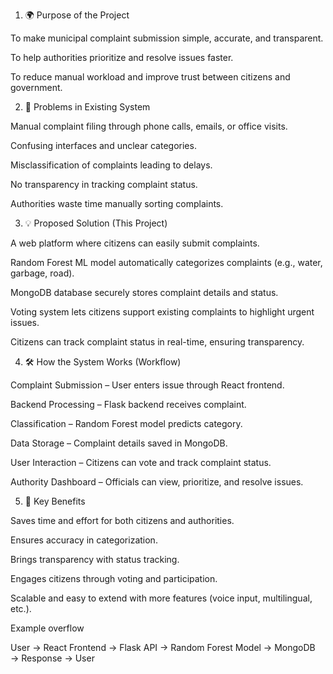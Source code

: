 1. 🌍 Purpose of the Project

To make municipal complaint submission simple, accurate, and transparent.

To help authorities prioritize and resolve issues faster.

To reduce manual workload and improve trust between citizens and government.

2. 🛑 Problems in Existing System

Manual complaint filing through phone calls, emails, or office visits.

Confusing interfaces and unclear categories.

Misclassification of complaints leading to delays.

No transparency in tracking complaint status.

Authorities waste time manually sorting complaints.

3. 💡 Proposed Solution (This Project)

A web platform where citizens can easily submit complaints.

Random Forest ML model automatically categorizes complaints (e.g., water, garbage, road).

MongoDB database securely stores complaint details and status.

Voting system lets citizens support existing complaints to highlight urgent issues.

Citizens can track complaint status in real-time, ensuring transparency.

4. 🛠️ How the System Works (Workflow)

Complaint Submission – User enters issue through React frontend.

Backend Processing – Flask backend receives complaint.

Classification – Random Forest model predicts category.

Data Storage – Complaint details saved in MongoDB.

User Interaction – Citizens can vote and track complaint status.

Authority Dashboard – Officials can view, prioritize, and resolve issues.

5. 🚀 Key Benefits

Saves time and effort for both citizens and authorities.

Ensures accuracy in categorization.

Brings transparency with status tracking.

Engages citizens through voting and participation.

Scalable and easy to extend with more features (voice input, multilingual, etc.).

Example overflow

User → React Frontend → Flask API → Random Forest Model → MongoDB → Response → User

